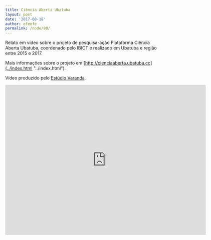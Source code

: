 ```yaml
---
title: Ciência Aberta Ubatuba
layout: post
date: '2017-08-18'
author: efeefe
permalink: /node/90/
---
```


Relato em vídeo sobre o projeto de pesquisa-ação Plataforma Ciência Aberta Ubatuba, coordenado pelo IBICT e realizado em Ubatuba e região entre 2015 e 2017.

Mais informações sobre o projeto em [http://cienciaaberta.ubatuba.cc](../index.html "../index.html").

Vídeo produzido pelo [Estúdio Varanda](http://varandaestudio.tumblr.com/ "http://varandaestudio.tumblr.com/").

<div class="ratio ratio-16x9"><iframe allowfullscreen="" class="youtube-field-player" frameborder="0" height="480" id="youtube-field-player" src="https://www.youtube.com/embed/v0iHv1TLw9Q?wmode=opaque" title="Embedded video for Ciência Aberta Ubatuba" width="640"><a href="https://www.youtube.com/embed/v0iHv1TLw9Q?wmode=opaque">Embedded video for Ciência Aberta Ubatuba</a></iframe></div>